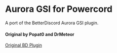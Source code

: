 # Aurora GSI for Powercord

A port of the BetterDiscord Aurora GSI plugin.
#### Original by Popat0 and DrMeteor
[Original BD Plugin](https://github.com/Popat0/Discord-GSI)
